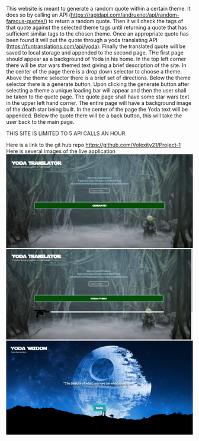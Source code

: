 This website is meant to generate a random quote within a certain theme. It does so by calling an API (https://rapidapi.com/andruxnet/api/random-famous-quotes/) to return a random quote. Then it will check the tags of that quote against the selected theme tags until returning a quote that has sufficient similar tags to the chosen theme. Once an appropriate quote has been found it will put the quote through a yoda translating API (https://funtranslations.com/api/yoda). Finally the translated quote will be saved to local storage and appended to the second page.  THe first page should appear as a background of Yoda in his home. In the top left corner there will be star wars themed text giving a brief description of the site. In the center of the page there is a drop down selector to choose a theme. Above the theme selector there is a brief set of directions. Below the theme selector there is a generate button. Upon clicking the generate button after selecting a theme a unique loading bar will appear and then the user shall be taken to the quote page. The quote page shall have some star wars text in the upper left hand corner. The entire page will have a background image of the death star being built. In the center of the page the Yoda text will be appended. Below the quote there will be a back button, this will take the user back to the main page. 

THIS SITE IS LIMITED TO 5 API CALLS AN HOUR.    

Here is a link to the git hub repo https://github.com/Volexity21/Project-1
Here is several images of the live application 
![.](./assets/images/Screenshot%202022-12-16%20115124.png)
![.](./assets/images/Screenshot%202022-12-16%20115210.png)
![.](./assets/images/Screenshot%202022-12-16%20115155.png)